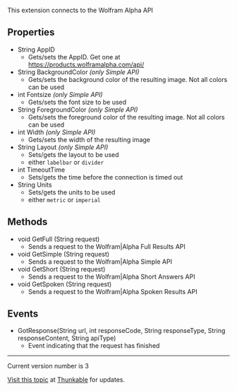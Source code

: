 This extension connects to the Wolfram Alpha API

## Properties
* String AppID
  * Gets/sets the AppID. Get one at https://products.wolframalpha.com/api/
* String BackgroundColor _(only Simple API)_
  *  Gets/sets the background color of the resulting image. Not all colors can be used
* int Fontsize _(only Simple API)_
  * Gets/sets the font size to be used
* String ForegroundColor _(only Simple API)_
  *  Gets/sets the foreground color of the resulting image. Not all colors can be used
* int Width _(only Simple API)_
  * Gets/sets the width of the resulting image
* String Layout _(only Simple API)_
   * Sets/gets the layout to be used
   * either `labelbar` or `divider`
* int TimeoutTime
  * Sets/gets the time before the connection is timed out
* String Units
  * Sets/gets the units to be used
  * either `metric` or `imperial`

## Methods
* void GetFull (String request)
  * Sends a request to the Wolfram|Alpha Full Results API
* void GetSimple (String request)
  * Sends a request to the Wolfram|Alpha Simple API
* void GetShort (String request)
  * Sends a request to the Wolfram|Alpha Short Answers API
* void GetSpoken (String request)
  * Sends a request to the Wolfram|Alpha Spoken Results API

## Events
* GotResponse(String url, int responseCode, String responseType, String responseContent, String apiType)
  * Event indicating that the request has finished

---

Current version number is 3

[Visit this topic](https://community.thunkable.com/t/extension-for-wolfram-alpha/5081) at [Thunkable](http:/thunkable.com) for updates.